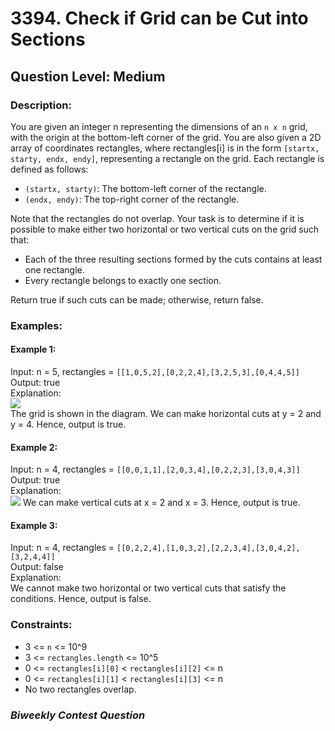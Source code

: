 # 3394. Check if Grid can be Cut into Sections
## Question Level: Medium
### Description:
You are given an integer n representing the dimensions of an `n x n` grid, with the origin at the bottom-left corner of the grid. You are also given a 2D array of coordinates rectangles, where rectangles[i] is in the form `[startx, starty, endx, endy]`, representing a rectangle on the grid. Each rectangle is defined as follows:
- `(startx, starty)`: The bottom-left corner of the rectangle.
- `(endx, endy)`: The top-right corner of the rectangle.

Note that the rectangles do not overlap. Your task is to determine if it is possible to make either two horizontal or two vertical cuts on the grid such that:
- Each of the three resulting sections formed by the cuts contains at least one rectangle.
- Every rectangle belongs to exactly one section.

Return true if such cuts can be made; otherwise, return false.

### Examples:
#### Example 1:
Input: n = 5, rectangles = `[[1,0,5,2],[0,2,2,4],[3,2,5,3],[0,4,4,5]]`<br>
Output: true<br>
Explanation:<br>
<img src="https://assets.leetcode.com/uploads/2024/10/23/tt1drawio.png"><br>
The grid is shown in the diagram. We can make horizontal cuts at y = 2 and y = 4. Hence, output is true.

#### Example 2:
Input: n = 4, rectangles = `[[0,0,1,1],[2,0,3,4],[0,2,2,3],[3,0,4,3]]`<br>
Output: true<br>
Explanation:<br>
<img src="https://assets.leetcode.com/uploads/2024/10/23/tc2drawio.png">
We can make vertical cuts at x = 2 and x = 3. Hence, output is true.

#### Example 3:
Input: n = 4, rectangles = `[[0,2,2,4],[1,0,3,2],[2,2,3,4],[3,0,4,2],[3,2,4,4]]`<br>
Output: false<br>
Explanation:<br>
We cannot make two horizontal or two vertical cuts that satisfy the conditions. Hence, output is false.

### Constraints:

- 3 <= `n` <= 10^9
- 3 <= `rectangles.length` <= 10^5
- 0 <= `rectangles[i][0]` < `rectangles[i][2]` <= n
- 0 <= `rectangles[i][1]` < `rectangles[i][3]` <= n
- No two rectangles overlap.

### <i>Biweekly Contest Question</i>